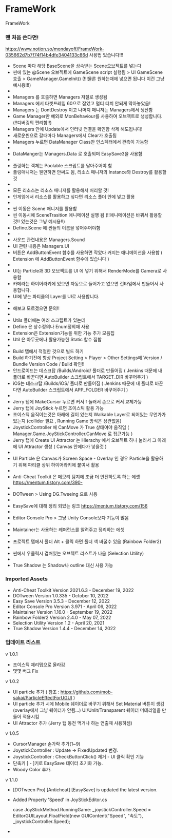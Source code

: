 # FrameWork

FrameWork

### 맨 처음 쓴다면! 

https://www.notion.so/mondayoff/FrameWork-035662d7b7f74f14b4dfe3404133c86d  사용법 있습니다!!!

- Scene 마다 해당 BaseScene을 상속받는 Scene오브젝트를 넣는다
- 씬에 있는 @Scene 오브젝트에 GameScene script 실행됨 > UI GameScene 호출 > GameManager.GameInit()   (!!!물론 원하는때에 넣으면 됩니다 이건 그냥 예시용!!!)
- 
- Managers 를 호출하면 Managers 저절로 생성됨
- Managers 에서 타겟프레임 60으로 잡았고 멀티 터치 안되게 막아놓았음!
- Managers 는 DontDestroy 이고 나머지 매니저는 Managers에서 생산함
- Game Manager만 예외로 MonBehaviour를 사용하여 오브젝트로 생성합니다. (!!디버깅의 편리함!!)
- Managers 안에 Update에서 인터넷 연결을 확인함 삭제 해도됩니다!
- 새로운씬으로 갈때마다 Managers에서 Clear가 호출됨
- Managers 누르면 DataManager Class만 인스펙터에서 관측이 가능함
-
- DataManger는 Managers.Data 로 호출되며 EasySave3을 사용함
- 
- 풀링하는 객체는 Poolable 스크립트를 달아주어야 함
- 풀링매니저는 웬만하면 안써도 됨, 리소스 매니저의 Instance와 Destroy를 활용할 것
- 
- 모든 리소스는 리소스 매니저를 활용해서 처리할 것!
- 인게임에서 리소스를 활용하고 싶다면 리소스 폴더 안에 넣고 활용
- 
- 씬 이동은 Scene 매니저를 활용함
- 씬 이동시에 SceneTrasition 애니메이션 실행 됨 (!!애니메이션은 바꿔서 활용할 것!! 있는것은 그냥 예시용!!)
- Define.Scene 에 씬들의 이름을 넣어주어야함
- 
- 사운드 관련내용은 Managers.Sound
- UI 관련 내용은 Managers.UI
- 버튼은 AddButtonEvent 함수를 사용하면 작았다 커지는 애니메이션을 사용함 ( Extension 에 AddButtonEvent 함수에 있습니다 )
- 
- UI는 Particle과 3D 오브젝트를 UI 에 넣기 위해서 RenderMode를 Camera로 사용함
- 카메라는 하이어라키에 있으면 자동으로 들어가고 없으면 런타임에서 만들어서 사용합니다.
- UI에 넣는 파티클의 Layer를 UI로 사용합니다.
- 
- 해보고 모르겠으면 문의!!
- 
- Utils 폴더에는 여러 스크립트가 있는데
- Define 은 상수정의나 Enum정의때 사용
- Extension은 Extension기능을 위한 기능 추가 모음집
- Util 은 아무곳에나 활용가능한 Static 함수 집합
- 
- Build 탭에서 적절한 것으로 빌드 하기
- Build 하기전에 항상 Project Setting > Player > Other Settings에 Version / Bundle Version Code / Build 확인!!
- 안드로이드는 데스크탑 /Builds/Android/ 폴더로 만들어짐 ( Jenkins 때문에 내 폴더로 바꾼다면 AutoBuilder 스크립트에서 TARGET_DIR 바꾸어주기 )
- iOS는 데스크탑 /Builds/iOS/ 폴더로 만들어짐 ( Jenkins 때문에 내 폴더로 바꾼다면 AutoBuilder 스크립트에서 APP_FOLDER 바꾸어주기 )
- 
- Jerry 탭에 MakeCursor 누르면 커서 f 눌러서 손으로 커서 교체가능
- Jerry 탭에 JoyStick 누르면 조이스틱 활용 가능
- 조이스틱 움직이는것은 아래에 길이 있는지 Walkable Layer로 되어있는 무언가가 있는지 (collider 필요 , Running Game 방식은 상관없음)
- JoystickController 에 CanMove 가 True 상태여야 움직임 ( Manager.Game.JoyStickController.CanMove 로 접근가능 )
- Jerry 탭에 Create UI Attractor 는 Hierachy 에서 오브젝트 하나 눌러서 그 아래에 UI Attractor 생성 ( Canvas 안에다가 넣을것 ) 
- 
- UI Particle 은 Canvas가 Screen Space - Overlay 인 경우 Particle을 활용하기 위해 파티클 상위 하이어라키에 붙여서 활용
- 
- Anti-Cheat Toolkit 은 메모리 탐지에 조금 더 안전하도록 하는 에셋  https://mentum.tistory.com/390- 
- 
- DOTween > Using DG.Tweeing 으로 사용
-  
- EasySave에 대해 정리 되있는 링크 https://mentum.tistory.com/156 
- 
- Editor Console Pro > 그냥 Unity Console보다 기능이 많음
- 
- Maintainer는 사용하는 레퍼런스를 알려주고 정리하는 에셋
- 
- 프로젝트 탭에서 폴더 Alt + 클릭 하면 폴더 색 바꿀수 있음 (Rainbow Folder2)
- 
- 씬에서 우클릭시 겹쳐있는 오브젝트 리스트가 나옴 (Selection Utility)
- 
- True Shadow 는 Shadow나 outline 대신 사용 가능


### Imported Assets

- Anti-Cheat Toolkit Version 2021.6.3 - December 19, 2022
- DOTween          Version 1.0.335 - October 10, 2022
- Easy Save        Version 3.5.3 - December 12, 2022
- Editor Console Pro Version 3.971 - April 06, 2022
- Maintainer       Version 1.16.0 - September 19, 2022
- Rainbow Folder2  Version 2.4.0 - May 07, 2022
- Selection Utility Version 1.2 - April 20, 2021
- True Shadow      Version 1.4.4 - December 14, 2022




### 업데이트 리스트 

v 1.0.1
- 조이스틱 제리탭으로 올라감
- 몇몇 버그 Fix

v 1.0.2
- UI particle 추가 ( 참조 : https://github.com/mob-sakai/ParticleEffectForUGUI )
- UI particle 추가 시에 Mobile 쉐이더로 바꾸기 위해서 Set Material 버튼이 생김 (overlay에서 그냥 쉐이더가 안됨...)
    UI/Unlit/Transparent 쉐이더 머테리얼을 만들어 적용시킴
- UI Attractor 추가 (Jerry 탭  동전 먹거나 하는 연출때 사용하셈)


v 1.0.5
- CursorManager 손가락 추가(1~9)
- JoystickController : Update -> FixedUpdated 변경.
- JoystickController : CheckButtonClick() 제거 - UI 클릭 확인 기능
- 단축키 [ - ]키로 EasySave 데이터 초기화 가능.
- Woody Color 추가.

v 1.1.0
- [DOTween Pro] [Anticheat] [EasySave] is updated the latest version.
- Added Property 'Speed' in JoyStickEditor.cs 

    case JoyStickMethod.RunningGame:
    _joystickController.Speed = EditorGUILayout.FloatField(new GUIContent("Speed", "속도"), _joystickController.Speed); 

-
